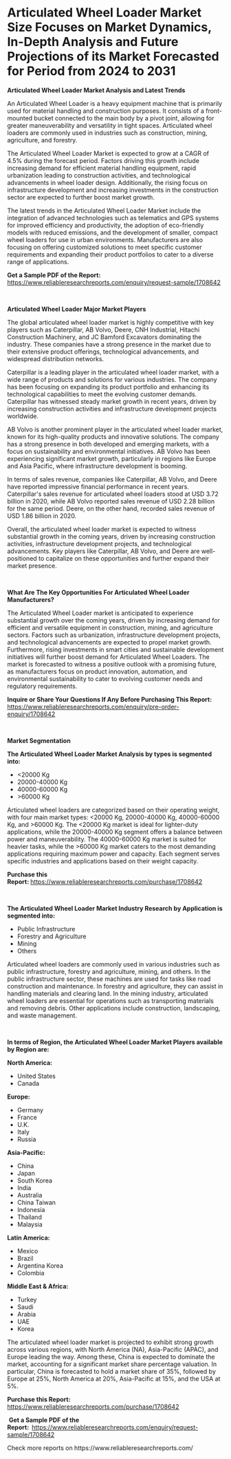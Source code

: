 <p><h1>Articulated Wheel Loader Market Size Focuses on Market Dynamics, In-Depth Analysis and Future Projections of its Market Forecasted for Period from 2024 to 2031</h1></p><p><strong>Articulated Wheel Loader Market Analysis and Latest Trends</strong></p>
<p><p>An Articulated Wheel Loader is a heavy equipment machine that is primarily used for material handling and construction purposes. It consists of a front-mounted bucket connected to the main body by a pivot joint, allowing for greater maneuverability and versatility in tight spaces. Articulated wheel loaders are commonly used in industries such as construction, mining, agriculture, and forestry.</p><p>The Articulated Wheel Loader Market is expected to grow at a CAGR of 4.5% during the forecast period. Factors driving this growth include increasing demand for efficient material handling equipment, rapid urbanization leading to construction activities, and technological advancements in wheel loader design. Additionally, the rising focus on infrastructure development and increasing investments in the construction sector are expected to further boost market growth.</p><p>The latest trends in the Articulated Wheel Loader Market include the integration of advanced technologies such as telematics and GPS systems for improved efficiency and productivity, the adoption of eco-friendly models with reduced emissions, and the development of smaller, compact wheel loaders for use in urban environments. Manufacturers are also focusing on offering customized solutions to meet specific customer requirements and expanding their product portfolios to cater to a diverse range of applications.</p></p>
<p><strong>Get a Sample PDF of the Report:&nbsp;</strong> <a href="https://www.reliableresearchreports.com/enquiry/request-sample/1708642">https://www.reliableresearchreports.com/enquiry/request-sample/1708642</a></p>
<p>&nbsp;</p>
<p><strong>Articulated Wheel Loader Major Market Players</strong></p>
<p><p>The global articulated wheel loader market is highly competitive with key players such as Caterpillar, AB Volvo, Deere, CNH Industrial, Hitachi Construction Machinery, and JC Bamford Excavators dominating the industry. These companies have a strong presence in the market due to their extensive product offerings, technological advancements, and widespread distribution networks.</p><p>Caterpillar is a leading player in the articulated wheel loader market, with a wide range of products and solutions for various industries. The company has been focusing on expanding its product portfolio and enhancing its technological capabilities to meet the evolving customer demands. Caterpillar has witnessed steady market growth in recent years, driven by increasing construction activities and infrastructure development projects worldwide.</p><p>AB Volvo is another prominent player in the articulated wheel loader market, known for its high-quality products and innovative solutions. The company has a strong presence in both developed and emerging markets, with a focus on sustainability and environmental initiatives. AB Volvo has been experiencing significant market growth, particularly in regions like Europe and Asia Pacific, where infrastructure development is booming.</p><p>In terms of sales revenue, companies like Caterpillar, AB Volvo, and Deere have reported impressive financial performance in recent years. Caterpillar's sales revenue for articulated wheel loaders stood at USD 3.72 billion in 2020, while AB Volvo reported sales revenue of USD 2.28 billion for the same period. Deere, on the other hand, recorded sales revenue of USD 1.86 billion in 2020.</p><p>Overall, the articulated wheel loader market is expected to witness substantial growth in the coming years, driven by increasing construction activities, infrastructure development projects, and technological advancements. Key players like Caterpillar, AB Volvo, and Deere are well-positioned to capitalize on these opportunities and further expand their market presence.</p></p>
<p>&nbsp;</p>
<p><strong>What Are The Key Opportunities For Articulated Wheel Loader Manufacturers?</strong></p>
<p><p>The Articulated Wheel Loader market is anticipated to experience substantial growth over the coming years, driven by increasing demand for efficient and versatile equipment in construction, mining, and agriculture sectors. Factors such as urbanization, infrastructure development projects, and technological advancements are expected to propel market growth. Furthermore, rising investments in smart cities and sustainable development initiatives will further boost demand for Articulated Wheel Loaders. The market is forecasted to witness a positive outlook with a promising future, as manufacturers focus on product innovation, automation, and environmental sustainability to cater to evolving customer needs and regulatory requirements.</p></p>
<p><strong>Inquire or Share Your Questions If Any Before Purchasing This Report:</strong> <a href="https://www.reliableresearchreports.com/enquiry/pre-order-enquiry/1708642">https://www.reliableresearchreports.com/enquiry/pre-order-enquiry/1708642</a></p>
<p>&nbsp;</p>
<p><strong>Market Segmentation</strong></p>
<p><strong>The Articulated Wheel Loader Market Analysis by types is segmented into:</strong></p>
<p><ul><li><20000 Kg</li><li>20000-40000 Kg</li><li>40000-60000 Kg</li><li>>60000 Kg</li></ul></p>
<p><p>Articulated wheel loaders are categorized based on their operating weight, with four main market types: <20000 Kg, 20000-40000 Kg, 40000-60000 Kg, and >60000 Kg. The <20000 Kg market is ideal for lighter-duty applications, while the 20000-40000 Kg segment offers a balance between power and maneuverability. The 40000-60000 Kg market is suited for heavier tasks, while the >60000 Kg market caters to the most demanding applications requiring maximum power and capacity. Each segment serves specific industries and applications based on their weight capacity.</p></p>
<p><strong>Purchase this Report:&nbsp;</strong><a href="https://www.reliableresearchreports.com/purchase/1708642">https://www.reliableresearchreports.com/purchase/1708642</a></p>
<p>&nbsp;</p>
<p><strong>The Articulated Wheel Loader Market Industry Research by Application is segmented into:</strong></p>
<p><ul><li>Public Infrastructure</li><li>Forestry and Agriculture</li><li>Mining</li><li>Others</li></ul></p>
<p><p>Articulated wheel loaders are commonly used in various industries such as public infrastructure, forestry and agriculture, mining, and others. In the public infrastructure sector, these machines are used for tasks like road construction and maintenance. In forestry and agriculture, they can assist in handling materials and clearing land. In the mining industry, articulated wheel loaders are essential for operations such as transporting materials and removing debris. Other applications include construction, landscaping, and waste management.</p></p>
<p>&nbsp;</p>
<p><strong>In terms of Region, the Articulated Wheel Loader Market Players available by Region are:</strong></p>
<p>
    <p> <strong> North America: </strong>
        <ul>
            <li>United States</li>
            <li>Canada</li>
        </ul>
        </p> 
    <p> <strong> Europe: </strong>
        <ul>
            <li>Germany</li>
            <li>France</li>
            <li>U.K.</li>
            <li>Italy</li>
            <li>Russia</li>
        </ul>
        </p> 
    <p> <strong> Asia-Pacific: </strong>
        <ul>
            <li>China</li>
            <li>Japan</li>
            <li>South Korea</li>
            <li>India</li>
            <li>Australia</li>
            <li>China Taiwan</li>
            <li>Indonesia</li>
            <li>Thailand</li>
            <li>Malaysia</li>
        </ul>
        </p> 
    <p> <strong> Latin America: </strong>
        <ul>
            <li>Mexico</li>
            <li>Brazil</li>
            <li>Argentina Korea</li>
            <li>Colombia</li>
        </ul>
        </p> 
    <p> <strong> Middle East & Africa: </strong>
        <ul>
            <li>Turkey</li>
            <li>Saudi</li>
            <li>Arabia</li>
            <li>UAE</li>
            <li>Korea</li>
        </ul>
    </p>
    </p>
<p><p>The articulated wheel loader market is projected to exhibit strong growth across various regions, with North America (NA), Asia-Pacific (APAC), and Europe leading the way. Among these, China is expected to dominate the market, accounting for a significant market share percentage valuation. In particular, China is forecasted to hold a market share of 35%, followed by Europe at 25%, North America at 20%, Asia-Pacific at 15%, and the USA at 5%.</p></p>
<p><strong>Purchase this Report: </strong><a href="https://www.reliableresearchreports.com/purchase/1708642">https://www.reliableresearchreports.com/purchase/1708642</a></p>
<p>&nbsp;<strong>Get a Sample PDF of the Report:&nbsp;&nbsp;</strong><a href="https://www.reliableresearchreports.com/enquiry/request-sample/1708642">https://www.reliableresearchreports.com/enquiry/request-sample/1708642</a></p>
<p><strong></strong></p>
<p>Check more reports on https://www.reliableresearchreports.com/</p>